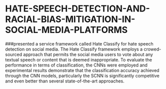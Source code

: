 # HATE-SPEECH-DETECTION-AND-RACIAL-BIAS-MITIGATION-IN-SOCIAL-MEDIA-PLATFORMS
###presented a service framework called Hate Classify for hate speech detection on social media. The Hate Classify framework employs a crowed-sourced approach that permits the social media users to vote about any textual speech or content that is deemed inappropriate. To evaluate the performance in terms of classification, the CNNs were employed and experimental results demonstrate that the classification accuracy achieved through the CNN models, particularly the SCNN is significantly competitive and even better than several state-of-the-art approaches.
